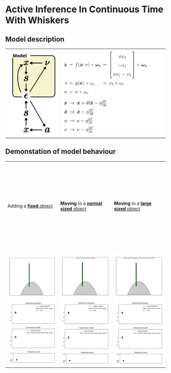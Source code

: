 
# Active Inference In Continuous Time With Whiskers

## Model description
<table>
<tr>
<td>
<img src="pics/model.svg" width="100%"/>
</td>
<td>
<img src="pics/description_gm.svg" width="1200em"/>
</td>
</tr>
</table>

## Demonstation of model behaviour
<table>
  <tr style="height:20em">
    <td>Adding a <a href="pics/still.png"><b>fixed</b> object</a></td>
    <td><b>Moving</b> to a <a href="pics/normal.png"><b>normal sized</b> object</a</td>
    <td><b>Moving</b> to a <a href="pics/large.png"><b>large sized</b> object</a></td>
  </tr>
  <tr>
<td>
  <a href="pics/still.gif"><img src="pics/still.gif" width="100%"/>
    </a>
</td>
<td>
  <a href="pics/normal.gif"><img src="pics/normal.gif" width="100%"/>
  </a>
</td>
<td>
  <a href="pics/large.gif"><img src="pics/large.gif" width="100%"/
  </a>
</td>
</tr>
</table>
